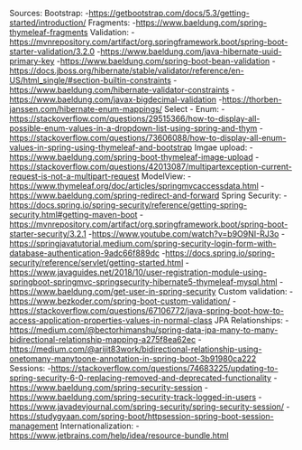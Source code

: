 Sources:
    Bootstrap:
        -https://getbootstrap.com/docs/5.3/getting-started/introduction/
    Fragments:
        -https://www.baeldung.com/spring-thymeleaf-fragments
    Validation:
        -https://mvnrepository.com/artifact/org.springframework.boot/spring-boot-starter-validation/3.2.0
        -https://www.baeldung.com/java-hibernate-uuid-primary-key
        -https://www.baeldung.com/spring-boot-bean-validation
        -https://docs.jboss.org/hibernate/stable/validator/reference/en-US/html_single/#section-builtin-constraints
        -https://www.baeldung.com/hibernate-validator-constraints
        -https://www.baeldung.com/javax-bigdecimal-validation
        -https://thorben-janssen.com/hibernate-enum-mappings/
    Select - Enum:
        -https://stackoverflow.com/questions/29515366/how-to-display-all-possible-enum-values-in-a-dropdown-list-using-spring-and-thym
        -https://stackoverflow.com/questions/73606088/how-to-display-all-enum-values-in-spring-using-thymeleaf-and-bootstrap
    Imgae upload:
        -https://www.baeldung.com/spring-boot-thymeleaf-image-upload
        -https://stackoverflow.com/questions/42013087/multipartexception-current-request-is-not-a-multipart-request
    ModelView:
        -https://www.thymeleaf.org/doc/articles/springmvcaccessdata.html
        -https://www.baeldung.com/spring-redirect-and-forward
    Spring Security:
        -https://docs.spring.io/spring-security/reference/getting-spring-security.html#getting-maven-boot
        -https://mvnrepository.com/artifact/org.springframework.boot/spring-boot-starter-security/3.2.1
        -https://www.youtube.com/watch?v=b9O9NI-RJ3o
        -https://springjavatutorial.medium.com/spring-security-login-form-with-database-authentication-9adc66f889dc
        -https://docs.spring.io/spring-security/reference/servlet/getting-started.html
        -https://www.javaguides.net/2018/10/user-registration-module-using-springboot-springmvc-springsecurity-hibernate5-thymeleaf-mysql.html
        -https://www.baeldung.com/get-user-in-spring-security
    Custom validation:
        -https://www.bezkoder.com/spring-boot-custom-validation/
        -https://stackoverflow.com/questions/67106772/java-spring-boot-how-to-access-application-properties-values-in-normal-class
    JPA Relationships:
        -https://medium.com/@bectorhimanshu/spring-data-jpa-many-to-many-bidirectional-relationship-mapping-a275f8ea62ec
        -https://medium.com/@arijit83work/bidirectional-relationship-using-onetomany-manytoone-annotation-in-spring-boot-3b91980ca222
    Sessions:
        -https://stackoverflow.com/questions/74683225/updating-to-spring-security-6-0-replacing-removed-and-deprecated-functionality
        -https://www.baeldung.com/spring-security-session
        -https://www.baeldung.com/spring-security-track-logged-in-users
        -https://www.javadevjournal.com/spring-security/spring-security-session/
        -https://studygyaan.com/spring-boot/httpsession-spring-boot-session-management
    Internationalization:
        -https://www.jetbrains.com/help/idea/resource-bundle.html

